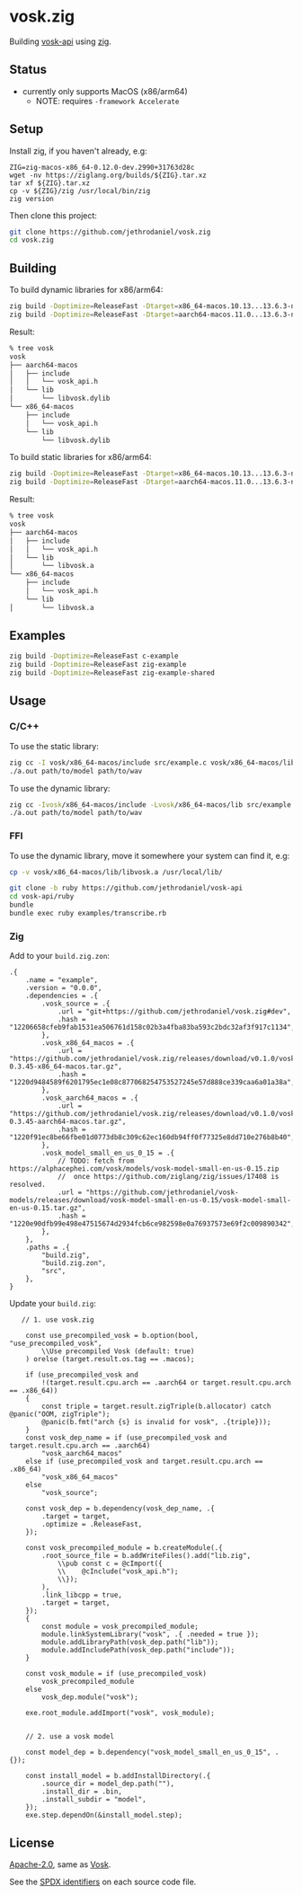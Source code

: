 <!-- Copyright 2023-present, Mark Delk -->
<!-- SPDX-License-Identifier: Apache-2.0 -->

# vosk.zig

Building [vosk-api](https://github.com/alphacep/vosk-api) using [zig](https://ziglang.org).

## Status

- currently only supports MacOS (x86/arm64)
  - NOTE: requires `-framework Accelerate`

## Setup

Install zig, if you haven't already, e.g:

```
ZIG=zig-macos-x86_64-0.12.0-dev.2990+31763d28c
wget -nv https://ziglang.org/builds/${ZIG}.tar.xz
tar xf ${ZIG}.tar.xz
cp -v ${ZIG}/zig /usr/local/bin/zig
zig version
```

Then clone this project:
```sh
git clone https://github.com/jethrodaniel/vosk.zig
cd vosk.zig
```

## Building

To build dynamic libraries for x86/arm64:

```sh
zig build -Doptimize=ReleaseFast -Dtarget=x86_64-macos.10.13...13.6.3-none -p vosk/x86_64-macos shared
zig build -Doptimize=ReleaseFast -Dtarget=aarch64-macos.11.0...13.6.3-none -p vosk/aarch64-macos shared
```

Result:
```sh
% tree vosk
vosk
├── aarch64-macos
│   ├── include
│   │   └── vosk_api.h
│   └── lib
│       └── libvosk.dylib
└── x86_64-macos
    ├── include
    │   └── vosk_api.h
    └── lib
        └── libvosk.dylib
```

To build static libraries for x86/arm64:

```sh
zig build -Doptimize=ReleaseFast -Dtarget=x86_64-macos.10.13...13.6.3-none -p vosk/x86_64-macos static
zig build -Doptimize=ReleaseFast -Dtarget=aarch64-macos.11.0...13.6.3-none -p vosk/aarch64-macos static
```

Result:
```sh
% tree vosk
vosk
├── aarch64-macos
│   ├── include
│   │   └── vosk_api.h
│   └── lib
│       └── libvosk.a
└── x86_64-macos
    ├── include
    │   └── vosk_api.h
    └── lib
│       └── libvosk.a
```

## Examples

```sh
zig build -Doptimize=ReleaseFast c-example
zig build -Doptimize=ReleaseFast zig-example
zig build -Doptimize=ReleaseFast zig-example-shared
```

## Usage

### C/C++

To use the static library:

```sh
zig cc -I vosk/x86_64-macos/include src/example.c vosk/x86_64-macos/lib/libvosk.a -framework Accelerate -lc++
./a.out path/to/model path/to/wav
```

To use the dynamic library:

```sh
zig cc -Ivosk/x86_64-macos/include -Lvosk/x86_64-macos/lib src/example.c -lvosk -Wl,-rpath,vosk/x86_64-macos/lib
./a.out path/to/model path/to/wav
```

### FFI

To use the dynamic library, move it somewhere your system can find it, e.g:

```sh
cp -v vosk/x86_64-macos/lib/libvosk.a /usr/local/lib/

git clone -b ruby https://github.com/jethrodaniel/vosk-api
cd vosk-api/ruby
bundle
bundle exec ruby examples/transcribe.rb
```

### Zig

Add to your `build.zig.zon`:
```zig
.{
    .name = "example",
    .version = "0.0.0",
    .dependencies = .{
        .vosk_source = .{
            .url = "git+https://github.com/jethrodaniel/vosk.zig#dev",
            .hash = "12206658cfeb9fab1531ea506761d158c02b3a4fba83ba593c2bdc32af3f917c1134",
        },
        .vosk_x86_64_macos = .{
            .url = "https://github.com/jethrodaniel/vosk.zig/releases/download/v0.1.0/vosk-0.3.45-x86_64-macos.tar.gz",
            .hash = "1220d9484589f6201795ec1e08c877068254753527245e57d888ce339caa6a01a38a",
        },
        .vosk_aarch64_macos = .{
            .url = "https://github.com/jethrodaniel/vosk.zig/releases/download/v0.1.0/vosk-0.3.45-aarch64-macos.tar.gz",
            .hash = "1220f91ec8be66fbe01d0773db8c309c62ec160db94ff0f77325e8dd710e276b8b40",
        },
        .vosk_model_small_en_us_0_15 = .{
            // TODO: fetch from https://alphacephei.com/vosk/models/vosk-model-small-en-us-0.15.zip
            //  once https://github.com/ziglang/zig/issues/17408 is resolved.
            .url = "https://github.com/jethrodaniel/vosk-models/releases/download/vosk-model-small-en-us-0.15/vosk-model-small-en-us-0.15.tar.gz",
            .hash = "1220e90dfb99e498e47515674d2934fcb6ce982598e0a76937573e69f2c009890342",
        },
    },
    .paths = .{
        "build.zig",
        "build.zig.zon",
        "src",
    },
}
```

Update your `build.zig`:
```zig
   // 1. use vosk.zig

    const use_precompiled_vosk = b.option(bool, "use_precompiled_vosk",
        \\Use precompiled Vosk (default: true)
    ) orelse (target.result.os.tag == .macos);

    if (use_precompiled_vosk and
        !(target.result.cpu.arch == .aarch64 or target.result.cpu.arch == .x86_64))
    {
        const triple = target.result.zigTriple(b.allocator) catch @panic("OOM, zigTriple");
        @panic(b.fmt("arch {s} is invalid for vosk", .{triple}));
    }
    const vosk_dep_name = if (use_precompiled_vosk and target.result.cpu.arch == .aarch64)
        "vosk_aarch64_macos"
    else if (use_precompiled_vosk and target.result.cpu.arch == .x86_64)
        "vosk_x86_64_macos"
    else
        "vosk_source";

    const vosk_dep = b.dependency(vosk_dep_name, .{
        .target = target,
        .optimize = .ReleaseFast,
    });

    const vosk_precompiled_module = b.createModule(.{
        .root_source_file = b.addWriteFiles().add("lib.zig",
            \\pub const c = @cImport({
            \\    @cInclude("vosk_api.h");
            \\});
        ),
        .link_libcpp = true,
        .target = target,
    });
    {
        const module = vosk_precompiled_module;
        module.linkSystemLibrary("vosk", .{ .needed = true });
        module.addLibraryPath(vosk_dep.path("lib"));
        module.addIncludePath(vosk_dep.path("include"));
    }

    const vosk_module = if (use_precompiled_vosk)
        vosk_precompiled_module
    else
        vosk_dep.module("vosk");

    exe.root_module.addImport("vosk", vosk_module);


    // 2. use a vosk model

    const model_dep = b.dependency("vosk_model_small_en_us_0_15", .{});

    const install_model = b.addInstallDirectory(.{
        .source_dir = model_dep.path(""),
        .install_dir = .bin,
        .install_subdir = "model",
    });
    exe.step.dependOn(&install_model.step);
```

## License

[Apache-2.0](https://spdx.org/licenses/Apache-2.0.html), same as [Vosk](https://github.com/alphacep/vosk-api).

See the [SPDX identifiers](https://spdx.dev/)  on each source code file.
